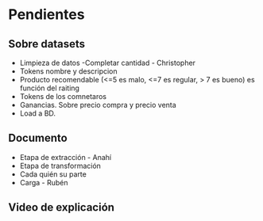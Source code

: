 # Pendientes

## Sobre datasets
- Limpieza de datos -Completar cantidad - Christopher   
- Tokens nombre y descripcion   
- Producto recomendable (<=5 es malo, <=7 es regular, > 7 es bueno) es función del raiting
- Tokens de los comnetaros
- Ganancias. Sobre precio compra y precio venta
- Load a BD.

## Documento
- Etapa de extracción - Anahí
- Etapa de transformación
 - Cada quién su parte
- Carga - Rubén

## Video de explicación
